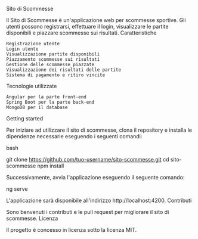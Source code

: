 Sito di Scommesse

Il Sito di Scommesse è un'applicazione web per scommesse sportive. Gli utenti possono registrarsi, effettuare il login, visualizzare le partite disponibili e piazzare scommesse sui risultati.
Caratteristiche

    Registrazione utente
    Login utente
    Visualizzazione partite disponibili
    Piazzamento scommesse sui risultati
    Gestione delle scommesse piazzate
    Visualizzazione dei risultati delle partite
    Sistema di pagamento e ritiro vincite

Tecnologie utilizzate

    Angular per la parte front-end
    Spring Boot per la parte back-end
    MongoDB per il database

Getting started

Per iniziare ad utilizzare il sito di scommesse, clona il repository e installa le dipendenze necessarie eseguendo i seguenti comandi:

bash

git clone https://github.com/tuo-username/sito-scommesse.git
cd sito-scommesse
npm install

Successivamente, avvia l'applicazione eseguendo il seguente comando:

ng serve

L'applicazione sarà disponibile all'indirizzo http://localhost:4200.
Contributi

Sono benvenuti i contributi e le pull request per migliorare il sito di scommesse.
Licenza

Il progetto è concesso in licenza sotto la licenza MIT.
